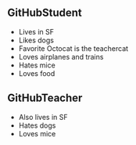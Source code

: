 ## GitHubStudent

- Lives in SF
- Likes dogs
- Favorite Octocat is the teachercat
- Loves airplanes and trains
- Hates mice
- Loves food

## GitHubTeacher

- Also lives in SF
- Hates dogs
- Loves mice
